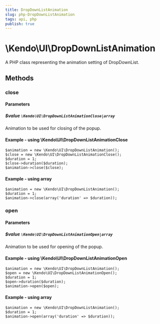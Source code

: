 ```yaml
---
title: DropDownListAnimation
slug: php-DropDownListAnimation
tags: api, php
publish: true
---
```


# \Kendo\UI\DropDownListAnimation

A PHP class representing the animation setting of DropDownList.


## Methods

### close

#### Parameters

##### $value `\Kendo\UI\DropDownListAnimationClose|array`

Animation to be used for closing of the popup.


#### Example - using \Kendo\UI\DropDownListAnimationClose

    $animation = new \Kendo\UI\DropDownListAnimation();
    $close = new \Kendo\UI\DropDownListAnimationClose();
    $duration = 1;
    $close->duration($duration);
    $animation->close($close);

#### Example - using array

    $animation = new \Kendo\UI\DropDownListAnimation();
    $duration = 1;
    $animation->close(array('duration' => $duration));

### open

#### Parameters

##### $value `\Kendo\UI\DropDownListAnimationOpen|array`

Animation to be used for opening of the popup.


#### Example - using \Kendo\UI\DropDownListAnimationOpen

    $animation = new \Kendo\UI\DropDownListAnimation();
    $open = new \Kendo\UI\DropDownListAnimationOpen();
    $duration = 1;
    $open->duration($duration);
    $animation->open($open);

#### Example - using array

    $animation = new \Kendo\UI\DropDownListAnimation();
    $duration = 1;
    $animation->open(array('duration' => $duration));

